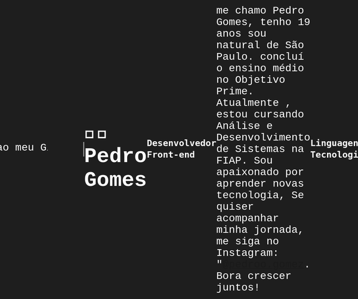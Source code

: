 <style>
        body {
            display: flex;
            justify-content: center;
            align-items: center;
            height: 100vh;
            background-color: #1e1e1e;
            color: #ffffff;
            font-family: 'Courier New', Courier, monospace;
            font-size: 28px;
            margin: 0;
        }
        .container {
            position: relative;
            display: inline-block;
        }
        .text {
            display: inline-block;
            overflow: hidden;
            white-space: nowrap;
            width: 0;
            animation: typing 3s steps(30, end) infinite;
        }
        .cursor {
            position: absolute;
            top: 0;
            right: 0;
            width: 3px;
            height: 100%;
            background-color: #ffffff;
            animation: blink 0.7s infinite;
        }
        @keyframes typing {
            0% { width: 0; }
            50% { width: 100%; }
            100% { width: 0; }
        }
        @keyframes blink {
            50% { background-color: transparent; }
        }
    </style>
</head>
<body>
    <div class="container">
        <span class="text">Olá, bem-vindo ao meu GitHub!</span>
        <span class="cursor"></span>
    </div>
 
# 🧑‍💻 Pedro Gomes
**`Desenvolvedor Front-end`**

me chamo Pedro Gomes, tenho 19 anos sou natural de São Paulo. concluí o ensino médio no Objetivo Prime. Atualmente
, estou cursando Análise e Desenvolvimento de Sistemas na FIAP.
 Sou apaixonado por aprender novas tecnologia, Se quiser acompanhar minha jornada,
  me siga no Instagram: "[@pedroo.gomez](https://www.instagram.com/pedroo.gomesz/). Bora crescer juntos!

  <hr>

 **`Linguagens Tecnologicas`**

<div style="display: inline_block"><br>
  <img align="center" alt="Rafa-Js" height="30" width="40" src="https://raw.githubusercontent.com/devicons/devicon/master/icons/javascript/javascript-plain.svg">
  <img align="center" alt="Rafa-React" height="30" width="40" src="https://raw.githubusercontent.com/devicons/devicon/master/icons/react/react-original.svg">
  <img align="center" alt="Rafa-HTML" height="30" width="40" src="https://raw.githubusercontent.com/devicons/devicon/master/icons/html5/html5-original.svg">
  <img align="center" alt="Rafa-CSS" height="30" width="40" src="https://raw.githubusercontent.com/devicons/devicon/master/icons/css3/css3-original.svg">
</div>
  
<hr>

<h1>Siga-me nas Redes!</h1>

<div> 
  <a href="https://www.youtube.com/@Zemo.online" target="_blank"><img src="https://img.shields.io/badge/YouTube-FF0000?style=for-the-badge&logo=youtube&logoColor=white" target="_blank"></a>
  <a href="https://www.instagram.com/pedroo.gomesz/" target="_blank"><img src="https://img.shields.io/badge/-Instagram-%23E4405F?style=for-the-badge&logo=instagram&logoColor=white" target="_blank"></a>
 <a href="https://discord.gg/PmkAXPXKqA" target="_blank"><img src="https://img.shields.io/badge/Discord-7289DA?style=for-the-badge&logo=discord&logoColor=white" target="_blank"></a> 
  <a href="https://www.linkedin.com/in/pedrogoomes/" target="_blank"><img src="https://img.shields.io/badge/-LinkedIn-%230077B5?style=for-the-badge&logo=linkedin&logoColor=white" target="_blank"></a> 
  
</div>

<picture align="center">
  <source media="(prefers-color-scheme: dark)" srcset="https://raw.githubusercontent.com/mari4souza/mari4souza/output/github-contribution-grid-snake-dark.svg">
  <source media="(prefers-color-scheme: light)" srcset="https://raw.githubusercontent.com/mari4souza/mari4souza/output/github-contribution-grid-snake-dark.svg">
  <img align="center" alt="github contribution grid snake animation" src="https://raw.githubusercontent.com/mari4souza/mari4souza/output/github-contribution-grid-snake.svg">
</picture>


